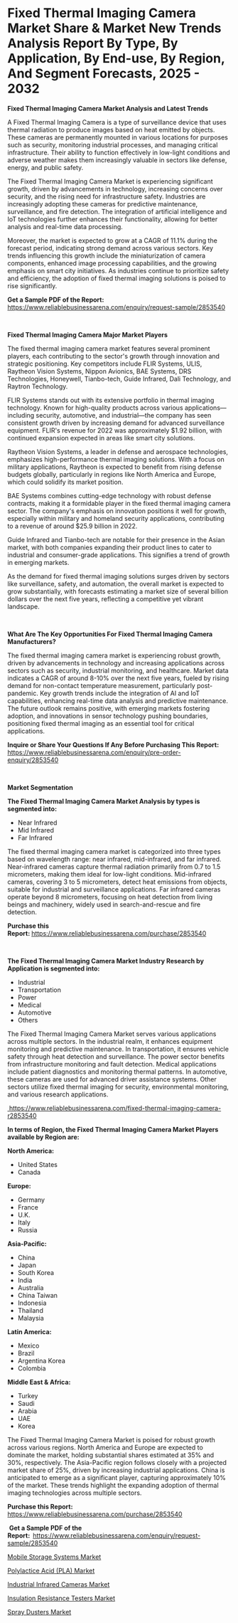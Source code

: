<p><h1>Fixed Thermal Imaging Camera Market Share & Market New Trends Analysis Report By Type, By Application, By End-use, By Region, And Segment Forecasts, 2025 - 2032</h1></p><p><strong>Fixed Thermal Imaging Camera Market Analysis and Latest Trends</strong></p>
<p><p>A Fixed Thermal Imaging Camera is a type of surveillance device that uses thermal radiation to produce images based on heat emitted by objects. These cameras are permanently mounted in various locations for purposes such as security, monitoring industrial processes, and managing critical infrastructure. Their ability to function effectively in low-light conditions and adverse weather makes them increasingly valuable in sectors like defense, energy, and public safety.</p><p>The Fixed Thermal Imaging Camera Market is experiencing significant growth, driven by advancements in technology, increasing concerns over security, and the rising need for infrastructure safety. Industries are increasingly adopting these cameras for predictive maintenance, surveillance, and fire detection. The integration of artificial intelligence and IoT technologies further enhances their functionality, allowing for better analysis and real-time data processing.</p><p>Moreover, the market is expected to grow at a CAGR of 11.1% during the forecast period, indicating strong demand across various sectors. Key trends influencing this growth include the miniaturization of camera components, enhanced image processing capabilities, and the growing emphasis on smart city initiatives. As industries continue to prioritize safety and efficiency, the adoption of fixed thermal imaging solutions is poised to rise significantly.</p></p>
<p><strong>Get a Sample PDF of the Report:&nbsp;</strong> <a href="https://www.reliablebusinessarena.com/enquiry/request-sample/2853540?utm_campaign=2137&utm_medium=2&utm_source=Github&utm_content=ia&utm_term=12032025&utm_id=fixed-thermal-imaging-camera">https://www.reliablebusinessarena.com/enquiry/request-sample/2853540</a></p>
<p>&nbsp;</p>
<p><strong>Fixed Thermal Imaging Camera Major Market Players</strong></p>
<p><p>The fixed thermal imaging camera market features several prominent players, each contributing to the sector's growth through innovation and strategic positioning. Key competitors include FLIR Systems, ULIS, Raytheon Vision Systems, Nippon Avionics, BAE Systems, DRS Technologies, Honeywell, Tianbo-tech, Guide Infrared, Dali Technology, and Raytron Technology.</p><p>FLIR Systems stands out with its extensive portfolio in thermal imaging technology. Known for high-quality products across various applications—including security, automotive, and industrial—the company has seen consistent growth driven by increasing demand for advanced surveillance equipment. FLIR's revenue for 2022 was approximately $1.92 billion, with continued expansion expected in areas like smart city solutions.</p><p>Raytheon Vision Systems, a leader in defense and aerospace technologies, emphasizes high-performance thermal imaging solutions. With a focus on military applications, Raytheon is expected to benefit from rising defense budgets globally, particularly in regions like North America and Europe, which could solidify its market position.</p><p>BAE Systems combines cutting-edge technology with robust defense contracts, making it a formidable player in the fixed thermal imaging camera sector. The company's emphasis on innovation positions it well for growth, especially within military and homeland security applications, contributing to a revenue of around $25.9 billion in 2022.</p><p>Guide Infrared and Tianbo-tech are notable for their presence in the Asian market, with both companies expanding their product lines to cater to industrial and consumer-grade applications. This signifies a trend of growth in emerging markets.</p><p>As the demand for fixed thermal imaging solutions surges driven by sectors like surveillance, safety, and automation, the overall market is expected to grow substantially, with forecasts estimating a market size of several billion dollars over the next five years, reflecting a competitive yet vibrant landscape.</p></p>
<p>&nbsp;</p>
<p><strong>What Are The Key Opportunities For Fixed Thermal Imaging Camera Manufacturers?</strong></p>
<p><p>The fixed thermal imaging camera market is experiencing robust growth, driven by advancements in technology and increasing applications across sectors such as security, industrial monitoring, and healthcare. Market data indicates a CAGR of around 8-10% over the next five years, fueled by rising demand for non-contact temperature measurement, particularly post-pandemic. Key growth trends include the integration of AI and IoT capabilities, enhancing real-time data analysis and predictive maintenance. The future outlook remains positive, with emerging markets fostering adoption, and innovations in sensor technology pushing boundaries, positioning fixed thermal imaging as an essential tool for critical applications.</p></p>
<p><strong>Inquire or Share Your Questions If Any Before Purchasing This Report:</strong> <a href="https://www.reliablebusinessarena.com/enquiry/pre-order-enquiry/2853540?utm_campaign=2137&utm_medium=2&utm_source=Github&utm_content=ia&utm_term=12032025&utm_id=fixed-thermal-imaging-camera">https://www.reliablebusinessarena.com/enquiry/pre-order-enquiry/2853540</a></p>
<p>&nbsp;</p>
<p><strong>Market Segmentation</strong></p>
<p><strong>The Fixed Thermal Imaging Camera Market Analysis by types is segmented into:</strong></p>
<p><ul><li>Near Infrared</li><li>Mid Infrared</li><li>Far Infrared</li></ul></p>
<p><p>The fixed thermal imaging camera market is categorized into three types based on wavelength range: near infrared, mid-infrared, and far infrared. Near-infrared cameras capture thermal radiation primarily from 0.7 to 1.5 micrometers, making them ideal for low-light conditions. Mid-infrared cameras, covering 3 to 5 micrometers, detect heat emissions from objects, suitable for industrial and surveillance applications. Far infrared cameras operate beyond 8 micrometers, focusing on heat detection from living beings and machinery, widely used in search-and-rescue and fire detection.</p></p>
<p><strong>Purchase this Report:&nbsp;</strong><a href="https://www.reliablebusinessarena.com/purchase/2853540?utm_campaign=2137&utm_medium=2&utm_source=Github&utm_content=ia&utm_term=12032025&utm_id=fixed-thermal-imaging-camera">https://www.reliablebusinessarena.com/purchase/2853540</a></p>
<p>&nbsp;</p>
<p><strong>The Fixed Thermal Imaging Camera Market Industry Research by Application is segmented into:</strong></p>
<p><ul><li>Industrial</li><li>Transportation</li><li>Power</li><li>Medical</li><li>Automotive</li><li>Others</li></ul></p>
<p><p>The Fixed Thermal Imaging Camera Market serves various applications across multiple sectors. In the industrial realm, it enhances equipment monitoring and predictive maintenance. In transportation, it ensures vehicle safety through heat detection and surveillance. The power sector benefits from infrastructure monitoring and fault detection. Medical applications include patient diagnostics and monitoring thermal patterns. In automotive, these cameras are used for advanced driver assistance systems. Other sectors utilize fixed thermal imaging for security, environmental monitoring, and various research applications.</p></p>
<p><a href="https://www.reliablebusinessarena.com/fixed-thermal-imaging-camera-r2853540?utm_campaign=2137&utm_medium=2&utm_source=Github&utm_content=ia&utm_term=12032025&utm_id=fixed-thermal-imaging-camera">&nbsp;https://www.reliablebusinessarena.com/fixed-thermal-imaging-camera-r2853540</a></p>
<p><strong>In terms of Region, the Fixed Thermal Imaging Camera Market Players available by Region are:</strong></p>
<p>
    <p> <strong> North America: </strong>
        <ul>
            <li>United States</li>
            <li>Canada</li>
        </ul>
        </p> 
    <p> <strong> Europe: </strong>
        <ul>
            <li>Germany</li>
            <li>France</li>
            <li>U.K.</li>
            <li>Italy</li>
            <li>Russia</li>
        </ul>
        </p> 
    <p> <strong> Asia-Pacific: </strong>
        <ul>
            <li>China</li>
            <li>Japan</li>
            <li>South Korea</li>
            <li>India</li>
            <li>Australia</li>
            <li>China Taiwan</li>
            <li>Indonesia</li>
            <li>Thailand</li>
            <li>Malaysia</li>
        </ul>
        </p> 
    <p> <strong> Latin America: </strong>
        <ul>
            <li>Mexico</li>
            <li>Brazil</li>
            <li>Argentina Korea</li>
            <li>Colombia</li>
        </ul>
        </p> 
    <p> <strong> Middle East & Africa: </strong>
        <ul>
            <li>Turkey</li>
            <li>Saudi</li>
            <li>Arabia</li>
            <li>UAE</li>
            <li>Korea</li>
        </ul>
    </p>
    </p>
<p><p>The Fixed Thermal Imaging Camera Market is poised for robust growth across various regions. North America and Europe are expected to dominate the market, holding substantial shares estimated at 35% and 30%, respectively. The Asia-Pacific region follows closely with a projected market share of 25%, driven by increasing industrial applications. China is anticipated to emerge as a significant player, capturing approximately 10% of the market. These trends highlight the expanding adoption of thermal imaging technologies across multiple sectors.</p></p>
<p><strong>Purchase this Report: </strong><a href="https://www.reliablebusinessarena.com/purchase/2853540?utm_campaign=2137&utm_medium=2&utm_source=Github&utm_content=ia&utm_term=12032025&utm_id=fixed-thermal-imaging-camera">https://www.reliablebusinessarena.com/purchase/2853540</a></p>
<p>&nbsp;<strong>Get a Sample PDF of the Report:&nbsp;&nbsp;</strong><a href="https://www.reliablebusinessarena.com/enquiry/request-sample/2853540?utm_campaign=2137&utm_medium=2&utm_source=Github&utm_content=ia&utm_term=12032025&utm_id=fixed-thermal-imaging-camera">https://www.reliablebusinessarena.com/enquiry/request-sample/2853540</a></p>
<p><strong></strong></p>
<p><p><a href="https://github.com/biandnikelrs/Market-Research-Report-List-1/blob/main/mobile-storage-systems-market.md?utm_campaign=2137&utm_medium=2&utm_source=Github&utm_content=ia&utm_term=12032025&utm_id=fixed-thermal-imaging-camera">Mobile Storage Systems Market</a></p><p><a href="https://github.com/tentandyik/Market-Research-Report-List-1/blob/main/polylactice-acid-pla-market.md?utm_campaign=2137&utm_medium=2&utm_source=Github&utm_content=ia&utm_term=12032025&utm_id=fixed-thermal-imaging-camera">Polylactice Acid (PLA) Market</a></p><p><a href="https://github.com/lonanweaseh4/Market-Research-Report-List-1/blob/main/industrial-infrared-cameras-market.md?utm_campaign=2137&utm_medium=2&utm_source=Github&utm_content=ia&utm_term=12032025&utm_id=fixed-thermal-imaging-camera">Industrial Infrared Cameras Market</a></p><p><a href="https://github.com/negrocybul4w/Market-Research-Report-List-1/blob/main/insulation-resistance-testers-market.md?utm_campaign=2137&utm_medium=2&utm_source=Github&utm_content=ia&utm_term=12032025&utm_id=fixed-thermal-imaging-camera">Insulation Resistance Testers Market</a></p><p><a href="https://github.com/myongfranzcs/Market-Research-Report-List-1/blob/main/spray-dusters-market.md?utm_campaign=2137&utm_medium=2&utm_source=Github&utm_content=ia&utm_term=12032025&utm_id=fixed-thermal-imaging-camera">Spray Dusters Market</a></p></p>